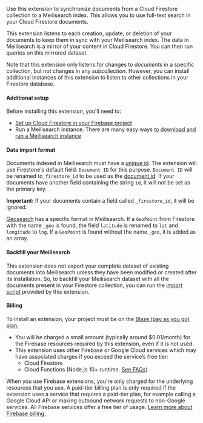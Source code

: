 Use this extension to synchronize documents from a Cloud Firestore collection to a Meilisearch index. This allows you to use full-text search in your Cloud Firestore documents.

This extension listens to each creation, update, or deletion of your documents to keep them in sync with your Meilisearch index. The data in Meilisearch is a mirror of your content in Cloud Firestore. You can then run queries on this mirrored dataset.

Note that this extension only listens for changes to _documents_ in a specific collection, but not changes in any _subcollection_. However, you can install additional instances of this extension to listen to other collections in your Firestore database.

#### Additional setup

Before installing this extension, you'll need to:

- [Set up Cloud Firestore in your Firebase project](https://firebase.google.com/docs/firestore/quickstart)
- Run a Meilisearch instance. There are many easy ways [to download and run a Meilisearch instance](https://docs.meilisearch.com/learn/getting_started/installation.html#download-and-launch)

#### Data import format

Documents indexed in Meilisearch must have a [unique id](https://docs.meilisearch.com/learn/core_concepts/documents.html#primary-field). The extension will use Firestone's default field: `Document ID` for this purpose. `Document ID` will be renamed  to`_firestore_id` to be used as the [document id](https://docs.meilisearch.com/learn/core_concepts/documents.html#document-id). If your documents  have another field containing the string `id`, it will not be set as the primary key.

**Important:**  If your documents contain a field called `_firestore_id`, it will be ignored.

[Geosearch](https://docs.meilisearch.com/reference/features/geosearch.html#geosearch) has a specific format in Meilisearch. If a `GeoPoint` from Firestore with the name `_geo` is found, the field `latitude` is renamed to `lat` and `longitude` to `lng`.
If a `GeoPoint` is found without the name `_geo`, it is added as an array.

#### Backfill your Meilisearch

This extension does not export your complete dataset of existing documents into Meilisearch unless they have been modified or created after its installation. So, to backfill your Meilisearch dataset with all the documents present in your Firestore collection, you can run the [import script](https://github.com/meilisearch/firestore-meilisearch/) provided by this extension.

#### Billing

To install an extension, your project must be on the [Blaze (pay as you go) plan.](https://firebase.google.com/pricing)

* You will be charged a small amount (typically around $0.01/month) for the Firebase resources required by this extension, even if it is not used.
* This extension uses other Firebase or Google Cloud services which may have
  associated charges if you exceed the service’s free tier:
  *   Cloud Firestore
  *   Cloud Functions (Node.js 10+ runtime. [See FAQs](https://firebase.google.com/support/faq#extensions-pricing))

When you use Firebase extensions, you're only charged for the underlying
resources that you use. A paid-tier billing plan is only required if the
extension uses a service that requires a paid-tier plan, for example calling
a Google Cloud API or making outbound network requests to non-Google services.
All Firebase services offer a free tier of usage.
[Learn more about Firebase billing.](https://firebase.google.com/pricing)

